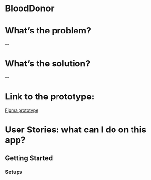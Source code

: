 # BloodDonor

# What’s the problem?

--

# What’s the solution?

--

# Link to the prototype:

[Figma prototype](https://www.figma.com/file/KnLqYIvShOkk3cnVPFAAdOdy/Untitled?node-id=0%3A1)

# User Stories: what can I do on this app?

## Getting Started

### Setups
